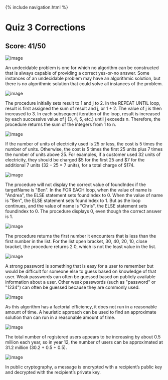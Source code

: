 
{% include navigation.html %}


# Quiz 3 Corrections

## Score: 41/50

![image](https://user-images.githubusercontent.com/32562016/166407892-4b0a3110-aed4-487d-8cd3-81dfb9bd72e2.png)


An undecidable problem is one for which no algorithm can be constructed that is always capable of providing a correct yes-or-no answer. Some instances of an undecidable problem may have an algorithmic solution, but there is no algorithmic solution that could solve all instances of the problem.


![image](https://user-images.githubusercontent.com/32562016/166407956-dd21579c-39e4-46e6-8b6d-82a9490f2f6b.png)


The procedure initially sets result to 1 and j to 2. In the REPEAT UNTIL loop, result is first assigned the sum of result and j, or 1 + 2. The value of j is then increased to 3. In each subsequent iteration of the loop, result is increased by each successive value of j (3, 4, 5, etc.) until j exceeds n. Therefore, the procedure returns the sum of the integers from 1 to n.


![image](https://user-images.githubusercontent.com/32562016/166408035-f02d8fdc-ff34-4f33-af3f-dea3485cbf80.png)


 If the number of units of electricity used is 25 or less, the cost is 5 times the number of units. Otherwise, the cost is 5 times the first 25 units plus 7 times the number of units above 25. For examples, if a customer used 32 units of electricity, they should be charged $5 for the first 25 and $7 for the additional 7 units (32 – 25 = 7 units), for a total charge of $174. 
 
 
 ![image](https://user-images.githubusercontent.com/32562016/166408089-9bc4a77c-4cf0-420e-8092-e30cf93acc71.png)


The procedure will not display the correct value of foundIndex if the targetName is "Ben". In the FOR EACH loop, when the value of name is "Andrea", the ELSE statement sets foundIndex to 0. When the value of name is "Ben", the ELSE statement sets foundIndex to 1. But as the loop continues, and the value of name is "Chris", the ELSE statement sets foundIndex to 0. The procedure displays 0, even though the correct answer is 1.


![image](https://user-images.githubusercontent.com/32562016/166408145-6eff9d60-67b1-4435-8d81-d80254f8f6d6.png)


The procedure returns the first number it encounters that is less than the first number in the list. For the list open bracket, 30, 40, 20, 10, close bracket, the procedure returns 2 0, which is not the least value in the list.


![image](https://user-images.githubusercontent.com/32562016/166408214-df71beaf-b6ef-458d-8a45-d58461a4e101.png)


A strong password is something that is easy for a user to remember but would be difficult for someone else to guess based on knowledge of that user. Weak passwords can often be guessed based on publicly available information about a user. Other weak passwords (such as "password" or "1234") can often be guessed because they are commonly used.


![image](https://user-images.githubusercontent.com/32562016/166408261-d75e669d-5933-4109-8846-b8d9fb3d039b.png)


As this algorithm has a factorial efficiency, it does not run in a reasonable amount of time. A heuristic approach can be used to find an approximate solution than can run in a reasonable amount of time.


![image](https://user-images.githubusercontent.com/32562016/166408402-1e74b72f-1534-48fb-b409-ef35a6c91bcf.png)


The total number of registered users appears to be increasing by about 0.5 million each year, so in year 12, the number of users can be approximated at 31.2 million (30.2 + 0.5 + 0.5).


![image](https://user-images.githubusercontent.com/32562016/166408453-30870865-8338-4af5-84b5-3e2c6d498cf2.png)


In public cryptography, a message is encrypted with a recipient’s public key and decrypted with the recipient’s private key.
